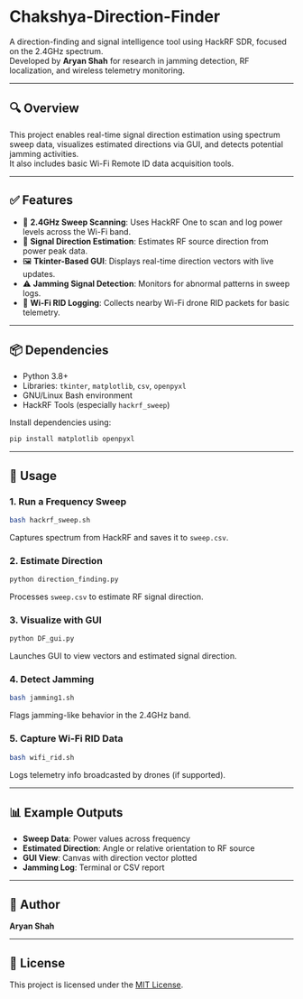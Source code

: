 # Chakshya-Direction-Finder

A direction-finding and signal intelligence tool using HackRF SDR, focused on the 2.4GHz spectrum.  
Developed by **Aryan Shah** for research in jamming detection, RF localization, and wireless telemetry monitoring.

---

## 🔍 Overview

This project enables real-time signal direction estimation using spectrum sweep data, visualizes estimated directions via GUI, and detects potential jamming activities.  
It also includes basic Wi-Fi Remote ID data acquisition tools.

---

## ✅ Features

- 📡 **2.4GHz Sweep Scanning**: Uses HackRF One to scan and log power levels across the Wi-Fi band.
- 🎯 **Signal Direction Estimation**: Estimates RF source direction from power peak data.
- 🖼️ **Tkinter-Based GUI**: Displays real-time direction vectors with live updates.
- ⚠️ **Jamming Signal Detection**: Monitors for abnormal patterns in sweep logs.
- 📶 **Wi-Fi RID Logging**: Collects nearby Wi-Fi drone RID packets for basic telemetry.

---

## 📦 Dependencies

- Python 3.8+
- Libraries: `tkinter`, `matplotlib`, `csv`, `openpyxl`
- GNU/Linux Bash environment
- HackRF Tools (especially `hackrf_sweep`)

Install dependencies using:
```bash
pip install matplotlib openpyxl
```

---

## 🚀 Usage

### 1. Run a Frequency Sweep

```bash
bash hackrf_sweep.sh
```

Captures spectrum from HackRF and saves it to `sweep.csv`.

### 2. Estimate Direction

```bash
python direction_finding.py
```

Processes `sweep.csv` to estimate RF signal direction.

### 3. Visualize with GUI

```bash
python DF_gui.py
```

Launches GUI to view vectors and estimated signal direction.

### 4. Detect Jamming

```bash
bash jamming1.sh
```

Flags jamming-like behavior in the 2.4GHz band.

### 5. Capture Wi-Fi RID Data

```bash
bash wifi_rid.sh
```

Logs telemetry info broadcasted by drones (if supported).

---

## 📊 Example Outputs

- **Sweep Data**: Power values across frequency
- **Estimated Direction**: Angle or relative orientation to RF source
- **GUI View**: Canvas with direction vector plotted
- **Jamming Log**: Terminal or CSV report

---

## 👤 Author

**Aryan Shah**

---

## 📜 License

This project is licensed under the [MIT License](LICENSE).
